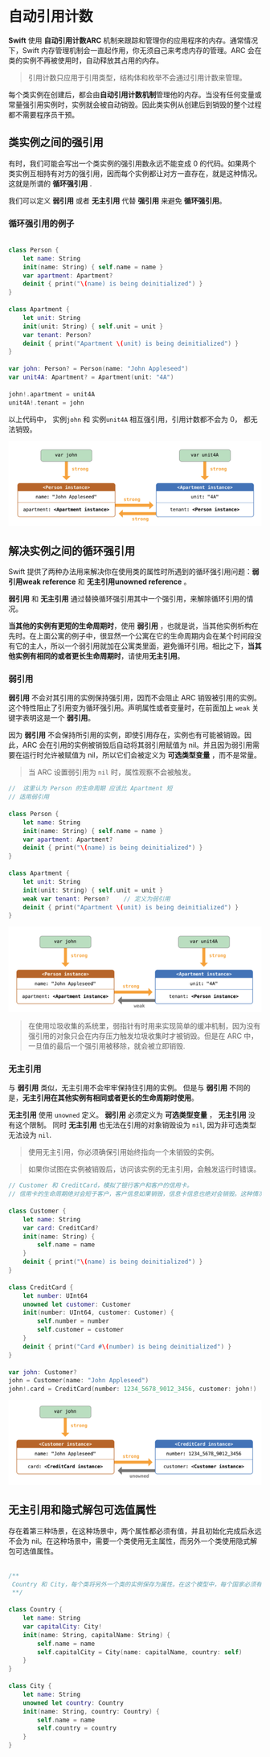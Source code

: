 # 自动引用计数

**Swift** 使用 **自动引用计数ARC** 机制来跟踪和管理你的应用程序的内存。通常情况下，Swift 内存管理机制会一直起作用，你无须自己来考虑内存的管理。ARC 会在类的实例不再被使用时，自动释放其占用的内存。

> 引用计数只应用于引用类型，结构体和枚举不会通过引用计数来管理。


每个类实例在创建后，都会由**自动引用计数机制**管理他的内存。当没有任何变量或常量强引用实例时，实例就会被自动销毁。因此类实例从创建后到销毁的整个过程都不需要程序员干预。

## 类实例之间的强引用

有时，我们可能会写出一个类实例的强引用数永远不能变成 0 的代码。如果两个类实例互相持有对方的强引用，因而每个实例都让对方一直存在，就是这种情况。这就是所谓的 **循环强引用** .

我们可以定义 **弱引用** 或者 **无主引用** 代替 **强引用** 
来避免 **循环强引用**。


### 循环强引用的例子



```swift

class Person {
    let name: String
    init(name: String) { self.name = name }
    var apartment: Apartment?
    deinit { print("\(name) is being deinitialized") }
}

class Apartment {
    let unit: String
    init(unit: String) { self.unit = unit }
    var tenant: Person?
    deinit { print("Apartment \(unit) is being deinitialized") }
}

var john: Person? = Person(name: "John Appleseed")
var unit4A: Apartment? = Apartment(unit: "4A")

john!.apartment = unit4A
unit4A!.tenant = john

```

以上代码中， 实例`john` 和 实例`unit4A` 相互强引用，引用计数都不会为 0， 都无法销毁。

![](https://github.com/existorlive/existorlivepic/raw/master/%E6%88%AA%E5%B1%8F2021-01-30%20%E4%B8%8A%E5%8D%883.28.32.png)


## 解决实例之间的循环强引用

Swift 提供了两种办法用来解决你在使用类的属性时所遇到的循环强引用问题：**弱引用weak reference** 和 **无主引用unowned reference** 。

**弱引用** 和 **无主引用** 通过替换循环强引用其中一个强引用，来解除循环引用的情况。

**当其他的实例有更短的生命周期时**，使用 **弱引用** ，也就是说，当其他实例析构在先时。在上面公寓的例子中，很显然一个公寓在它的生命周期内会在某个时间段没有它的主人，所以一个弱引用就加在公寓类里面，避免循环引用。相比之下，**当其他实例有相同的或者更长生命周期时**，请使用**无主引用**。

### 弱引用

**弱引用** 不会对其引用的实例保持强引用，因而不会阻止 ARC 销毁被引用的实例。这个特性阻止了引用变为循环强引用。声明属性或者变量时，在前面加上 `weak` 关键字表明这是一个 **弱引用**。

因为 **弱引用** 不会保持所引用的实例，即使引用存在，实例也有可能被销毁。因此，ARC 会在引用的实例被销毁后自动将其弱引用赋值为 nil。并且因为弱引用需要在运行时允许被赋值为 nil，所以它们会被定义为 **可选类型变量** ，而不是常量。



> 当 ARC 设置弱引用为 `nil` 时，属性观察不会被触发。

```swift
//  这里认为 Person 的生命周期 应该比 Apartment 短
// 适用弱引用

class Person {
    let name: String
    init(name: String) { self.name = name }
    var apartment: Apartment?
    deinit { print("\(name) is being deinitialized") }
}

class Apartment {
    let unit: String
    init(unit: String) { self.unit = unit }
    weak var tenant: Person?    // 定义为弱引用
    deinit { print("Apartment \(unit) is being deinitialized") }
}

```

![](https://github.com/existorlive/existorlivepic/raw/master/%E6%88%AA%E5%B1%8F2021-01-30%20%E4%B8%8A%E5%8D%883.46.37.png)

> 在使用垃圾收集的系统里，弱指针有时用来实现简单的缓冲机制，因为没有强引用的对象只会在内存压力触发垃圾收集时才被销毁。但是在 ARC 中，一旦值的最后一个强引用被移除，就会被立即销毁.

### 无主引用

与 **弱引用** 类似，无主引用不会牢牢保持住引用的实例。 但是与 **弱引用** 不同的是，**无主引用在其他实例有相同或者更长的生命周期时使用**。

**无主引用** 使用 `unowned` 定义。 **弱引用** 必须定义为 **可选类型变量** ， **无主引用** 没有这个限制。 同时 **无主引用** 也无法在引用的对象销毁设为 `nil`, 因为非可选类型无法设为 `nil`.

> 使用无主引用，你必须确保引用始终指向一个未销毁的实例。 

> 如果你试图在实例被销毁后，访问该实例的无主引用，会触发运行时错误。 

```swift
// Customer 和 CreditCard，模拟了银行客户和客户的信用卡。
// 信用卡的生命周期绝对会短于客户，客户信息如果销毁，信息卡信息也绝对会销毁。这种情况适用于 无主引用

class Customer {
    let name: String
    var card: CreditCard?
    init(name: String) {
        self.name = name
    }
    deinit { print("\(name) is being deinitialized") }
}

class CreditCard {
    let number: UInt64
    unowned let customer: Customer
    init(number: UInt64, customer: Customer) {
        self.number = number
        self.customer = customer
    }
    deinit { print("Card #\(number) is being deinitialized") }
}

var john: Customer?
john = Customer(name: "John Appleseed")
john!.card = CreditCard(number: 1234_5678_9012_3456, customer: john!)

```

![](https://github.com/existorlive/existorlivepic/raw/master/%E6%88%AA%E5%B1%8F2021-01-30%20%E4%B8%8A%E5%8D%884.40.35.png)


## 无主引用和隐式解包可选值属性

存在着第三种场景，在这种场景中，两个属性都必须有值，并且初始化完成后永远不会为 nil。在这种场景中，需要一个类使用无主属性，而另外一个类使用隐式解包可选值属性。

```swift

/**
 Country 和 City，每个类将另外一个类的实例保存为属性。在这个模型中，每个国家必须有首都，每个城市必须属于一个国家。为了实现这种关系，Country 类拥有一个 capitalCity 属性，而 City 类有一个 country 属性：
 **/

class Country {
    let name: String
    var capitalCity: City!
    init(name: String, capitalName: String) {
        self.name = name
        self.capitalCity = City(name: capitalName, country: self)
    }
}

class City {
    let name: String
    unowned let country: Country
    init(name: String, country: Country) {
        self.name = name
        self.country = country
    }
}
```